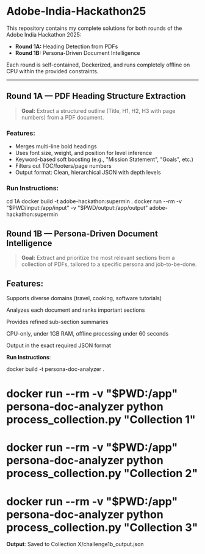 # Adobe-India-Hackathon25
This repository contains my complete solutions for both rounds of the Adobe India Hackathon 2025:

- **Round 1A:** Heading Detection from PDFs
- **Round 1B:** Persona-Driven Document Intelligence

Each round is self-contained, Dockerized, and runs completely offline on CPU within the provided constraints.

---

##  Round 1A — PDF Heading Structure Extraction

> **Goal:** Extract a structured outline (Title, H1, H2, H3 with page numbers) from a PDF document.

###  Features:
- Merges multi-line bold headings
- Uses font size, weight, and position for level inference
- Keyword-based soft boosting (e.g., "Mission Statement", "Goals", etc.)
- Filters out TOC/footers/page numbers
- Output format: Clean, hierarchical JSON with depth levels

### Run Instructions:
cd 1A
docker build -t adobe-hackathon:supermin .
docker run --rm -v "$PWD/input:/app/input" -v "$PWD/output:/app/output" adobe-hackathon:supermin

## Round 1B — Persona-Driven Document Intelligence
> **Goal:** Extract and prioritize the most relevant sections from a collection of PDFs, tailored to a specific persona and job-to-be-done.

## **Features**:
Supports diverse domains (travel, cooking, software tutorials)

Analyzes each document and ranks important sections

Provides refined sub-section summaries

CPU-only, under 1GB RAM, offline processing under 60 seconds

Output in the exact required JSON format

**Run Instructions**:

docker build -t persona-doc-analyzer .
# docker run --rm -v "$PWD:/app" persona-doc-analyzer python process_collection.py "Collection 1"

# docker run --rm -v "$PWD:/app" persona-doc-analyzer python process_collection.py "Collection 2"
# docker run --rm -v "$PWD:/app" persona-doc-analyzer python process_collection.py "Collection 3"
**Output**:
Saved to Collection X/challenge1b_output.json

